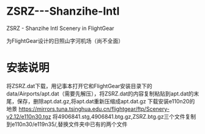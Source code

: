 # ZSRZ---Shanzihe-Intl
ZSRZ - Shanzihe Intl Scenery in FlightGear

为FlightGear设计的日照山字河机场（尚不全面）
# 安装说明
将ZSRZ.dat下载，用记事本打开它和FlightGear安装目录下的data/Airports/apt.dat（需要先解压），将ZSRZ.dat的内容复制粘贴到apt.dat的末尾，保存，删除apt.dat.gz,将apt.dat重新压缩成apt.dat.gz
下载安装e110n20的地景 https://mirrors.tuna.tsinghua.edu.cn/flightgear/ftp/Scenery-v2.12/e110n30.tgz
将4906841.stg,4906841.btg.gz,ZSRZ.btg.gz三个文件复制到e110n30/e119n35/,替换文件夹中已有的两个文件
